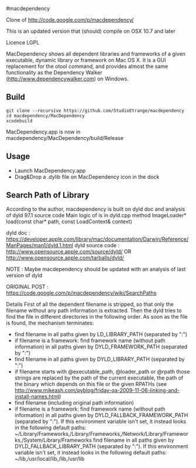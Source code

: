 #macdependency

Clone of http://code.google.com/p/macdependency/

This is an updated version that (should) compile on OSX 10.7 and later

Licence LGPL

MacDependency shows all dependent libraries and frameworks of a given executable, dynamic library or framework on Mac OS X. It is a GUI replacement for the otool command, and provides almost the same functionality as the Dependency Walker (http://www.dependencywalker.com) on Windows.




## Build

	git clone --recursive https://github.com/StudioEtrange/macdependency
	cd macdependency/MacDependency
	xcodebuild

MacDependency.app is now in macdependency/MacDependency/build/Release

## Usage

* Launch MacDependency.app
* Drag&Drop a .dylib file on MacDependency icon in the dock

## Search Path of Library

According to the author, macdependency is built on dyld doc and analysis of dyld 97.1 source code
Main logic of is in dyld.cpp method
	ImageLoader* load(const char* path, const LoadContext& context)

dyld doc : https://developer.apple.com/library/mac/documentation/Darwin/Reference/ManPages/man1/dyld.1.html
dyld source code : http://www.opensource.apple.com/source/dyld/ OR http://www.opensource.apple.com/tarballs/dyld/

NOTE : Maybe macdependency should be updated with an analysis of last version of dyld

ORIGINAL POST : https://code.google.com/p/macdependency/wiki/SearchPaths

Details
First of all the dependent filename is stripped, so that only the filename without any path information is extracted. Then the dyld tries to find the file in different directories in the following order. As soon as the file is found, the mechanism terminates:

* find filename in all paths given by LD_LIBRARY_PATH (separated by ":")
* if filename is a framework: find framework name (without path information) in all paths given by DYLD_FRAMEWORK_PATH (separated by ":")
* find filename in all paths given by DYLD_LIBRARY_PATH (separated by ":")
* if filename starts with @executable_path, @loader_path or @rpath those strings are replaced by the path of the current executable, the path of the binary which depends on this file or the given RPATHs (see http://www.mikeash.com/pyblog/friday-qa-2009-11-06-linking-and-install-names.html)
* find filename (including original path information)
* if filename is a framework: find framework name (without path information) in all paths given by DYLD_FALLBACK_FRAMEWORK_PATH (separated by ":"). If this environment variable isn't set, it instead looks in the following default paths: ~/Library/Frameworks,/Library/Frameworks,/Network/Library/Frameworks,/System/Library/Frameworks
find filename in all paths given by DYLD_FALLBACK_LIBRARY_PATH (separated by ":"). If this environment variable isn't set, it instead looks in the following default paths: ~/lib,/usr/local/lib,/lib,/usr/lib